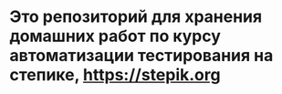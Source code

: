 # Это репозиторий для хранения домашних работ по курсу автоматизации тестирования на степике, https://stepik.org